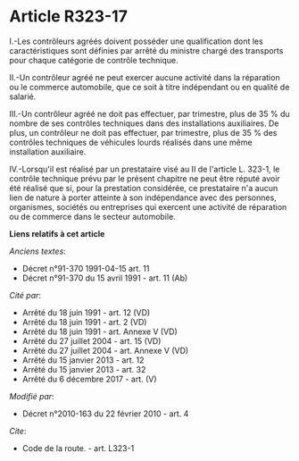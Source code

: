 # Article R323-17

I.-Les contrôleurs agréés doivent posséder une qualification dont les caractéristiques sont définies par arrêté du ministre
chargé des transports pour chaque catégorie de contrôle technique. 

II.-Un contrôleur agréé ne peut exercer aucune activité dans la réparation ou le commerce automobile, que ce soit à titre
indépendant ou en qualité de salarié. 

III.-Un contrôleur agréé ne doit pas effectuer, par trimestre, plus de 35 % du nombre de ses contrôles techniques dans des
installations auxiliaires. De plus, un contrôleur ne doit pas effectuer, par trimestre, plus de 35 % des contrôles techniques
de véhicules lourds réalisés dans une même installation auxiliaire. 

IV.-Lorsqu'il est réalisé par un prestataire visé au II de l'article L. 323-1, le contrôle technique prévu par le présent
chapitre ne peut être réputé avoir été réalisé que si, pour la prestation considérée, ce prestataire n'a aucun lien de nature
à porter atteinte à son indépendance avec des personnes, organismes, sociétés ou entreprises qui exercent une activité de
réparation ou de commerce dans le secteur automobile.

**Liens relatifs à cet article**

_Anciens textes_:

  - Décret n°91-370 1991-04-15 art. 11
  - Décret n°91-370 du 15 avril 1991 - art. 11 (Ab)

_Cité par_:

  - Arrêté du 18 juin 1991 - art. 12 (VD)
  - Arrêté du 18 juin 1991 - art. 2 (VD)
  - Arrêté du 18 juin 1991 - art. Annexe V (VD)
  - Arrêté du 27 juillet 2004 - art. 15 (VD)
  - Arrêté du 27 juillet 2004 - art. Annexe V (VD)
  - Arrêté du 15 janvier 2013 - art. 12
  - Arrêté du 15 janvier 2013 - art. 32
  - Arrêté du 6 décembre 2017 - art. (V)

_Modifié par_:

  - Décret n°2010-163 du 22 février 2010 - art. 4

_Cite_:

  - Code de la route. - art. L323-1
